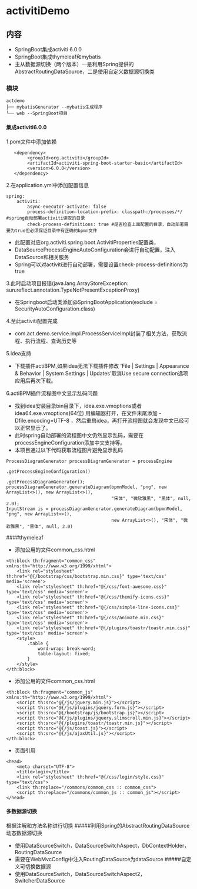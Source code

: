 # activitiDemo
## 内容
- SpringBoot集成activiti 6.0.0
- SpringBoot集成thymeleaf和mybatis
- 主从数据源切换（两个版本）一是利用Spring提供的AbstractRoutingDataSource，二是使用自定义数据源切换类
### 模块
```
actdemo
├── mybatisGenerator --mybatis生成程序
└── web --SpringBoot项目
```
#### 集成activiti6.0.0
1.pom文件中添加依赖
```
   <dependency>
        <groupId>org.activiti</groupId>
        <artifactId>activiti-spring-boot-starter-basic</artifactId>
        <version>6.0.0</version>
   </dependency>
```
2.在application.yml中添加配置信息
```
spring:
    activiti:
        async-executor-activate: false
        process-definition-location-prefix: classpath:/processes/*/ #spring自动部署activiti读取的目录
        check-process-definitions: true #是否检查上面配置的目录，自动部署需要为true但必须保证目录中有正确的bpmn文件
```
* 此配置对应org.activiti.spring.boot.ActivitiProperties配置类，
* DataSourceProcessEngineAutoConfiguration会进行自动配置，注入DataSource和相关服务
* Spring可以对activiti进行自动部署，需要设置check-process-definitions为true

3.此时启动项目报错(java.lang.ArrayStoreException: sun.reflect.annotation.TypeNotPresentExceptionProxy)
* 在Springboot启动类添加@SpringBootApplication(exclude = SecurityAutoConfiguration.class)

4.至此activiti配置完成
* com.act.demo.service.impl.ProcessServiceImpl封装了相关方法，获取流程、执行流程、查询历史等

5.idea支持
* 下载插件actiBPM,如果idea无法下载插件修改
  'File | Settings | Appearance & Behavior | System Settings | Updates'取消Use secure connection选项应用后再次下载。

6.actiBPM插件流程图中文显示乱码问题

* 找到idea安装目录bin目录下，idea.exe.vmoptions或者idea64.exe.vmoptions(64位)
用编辑器打开，在文件末尾添加 -Dfile.encoding=UTF-8 ，然后重启idea，再打开流程图就会发现中文已经可以正常显示了。
* 此时spring自动部署的流程图中文仍然显示乱码，需要在processEngineConfiguration添加中文支持等。
* 本项目通过以下代码获取流程图片避免显示乱码
```
ProcessDiagramGenerator processDiagramGenerator = processEngine
                                                               .getProcessEngineConfiguration()
                                                               .getProcessDiagramGenerator();
processDiagramGenerator.generateDiagram(bpmnModel, "png", new ArrayList<>(), new ArrayList<>(), 
                                        "宋体", "微软雅黑", "黑体", null, 2.0);
InputStream is = processDiagramGenerator.generateDiagram(bpmnModel, "png", new ArrayList<>(), 
                                        new ArrayList<>(), "宋体", "微软雅黑", "黑体", null, 2.0)
```
####thymeleaf
* 添加公用的文件common_css.html
```
<th:block th:fragment="common_css" xmlns:th="http://www.w3.org/1999/xhtml">
    <link rel="stylesheet" th:href="@{/bootstrap/css/bootstrap.min.css}" type='text/css' media='screen'>
    <link rel="stylesheet" th:href="@{/css/font-awesome.css}" type='text/css' media='screen'>
    <link rel="stylesheet" th:href="@{/css/themify-icons.css}" type='text/css' media='screen'>
    <link rel="stylesheet" th:href="@{/css/simple-line-icons.css}" type='text/css' media='screen'>
    <link rel="stylesheet" th:href="@{/css/animate.min.css}" type='text/css' media='screen'>
    <link rel="stylesheet" th:href="@{/plugins/toastr/toastr.min.css}" type='text/css' media='screen'>
    <style>
        .table {
            word-wrap: break-word;
            table-layout: fixed;
        }
    </style>
</th:block>
```
* 添加公用的文件common_css.html
```
<th:block th:fragment="common_js" xmlns:th="http://www.w3.org/1999/xhtml">
    <script th:src="@{/js/jquery.min.js}"></script>
    <script th:src="@{/js/plugins/jquery.form.js}"></script>
    <script th:src="@{/bootstrap/js/bootstrap.js}"></script>
    <script th:src="@{/js/plugins/jquery.slimscroll.min.js}"></script>
    <script th:src="@{/plugins/toastr/toastr.min.js}"></script>
    <script th:src="@{/js/toast.js}"></script>
    <script th:src="@{/js/ajaxUtil.js}"></script>
</th:block>
```
* 页面引用
```
<head>
    <meta charset="UTF-8">
    <title>login</title>
    <link rel="stylesheet" th:href="@{/css/login/style.css}" type="text/css">
    <link th:replace="/commons/common_css :: common_css">
    <script th:replace="/commons/common_js :: common_js"></script>
</head>
```
#### 多数据源切换
根据注解和方法名称进行切换
#####利用Spring的AbstractRoutingDataSource动态数据源切换
* 使用DataSourceSwitch，DataSourceSwitchAspect，DbContextHolder，RoutingDataSource
* 需要在WebMvcConfig中注入RoutingDataSource为dataSource
#####自定义可切换数据源
* 使用DataSourceSwitch，DataSourceSwitchAspect2，SwitcherDataSource





